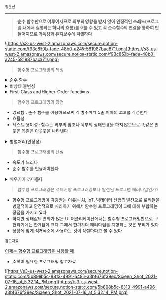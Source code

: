 `정운산`

---

> **순수 함수만으로 이루어지므로 외부의 영향을 받지 않아 안정적인 쓰레드(프로그램 내에서 실행되는 하나의 흐름)를 이룰 수 있고 각 순수함수의 연결을 통하여 만들어지므로 가독성과 유지보수에 탁월하다**

![https://s3-us-west-2.amazonaws.com/secure.notion-static.com/f93c850b-fade-48b0-a245-581987bac871/.png](https://s3-us-west-2.amazonaws.com/secure.notion-static.com/f93c850b-fade-48b0-a245-581987bac871/.png)

> 함수형 프로그래밍의 특징

<details>
<summary>순수 함수</summary>
<div markdown="1">       

```python
    num = 10
    def add(a):
    	return a + num

    # 순수함수가 아니다

    def add(a, b):
      return a + b

    # 순수 함수(해당 함수가 외부의 영향으로 바뀌지 않는다)
```
    
</div>
</details>

<details>
<summary>비상태 불변성</summary>
<div markdown="1">       

- SideEffect를 만들지 않는다

>> 안정성을 보장하므로 멀티쓰레드에 사용할 수 있다(에러, 상태변화 x)

- 함수에 들어온 인자값 변경하는 것이 아닌 새로운 버전, 새로운 객체를 만들어야한다

</div>
</details>

<details>
<summary>First-Class and Higher-Order functions</summary>
<div markdown="1">       

> First-Class(1급 객체)

- 변수처럼 사용이 가능하다(인자로 전달하거나 리턴)
- 파라미터로 전달 할 수 있다.
- 반환값으로 사용할 수 있다.
- 할당에 사용된 이름과 무관하게 고유한 구별이 가능하다.

> Higher-Oder functions(고차원함수)

- 고차원 함수(Python에서는 Closure를 사용한다)

> closure(내부 함수가 외부함수의 인자를 기억하고 있는 것)

```python
value = 10
def func(a):
value_copy = value
def Add(b):
      return value_copy + a + b
return Add

AddFunction = func(10)
value = 20
AddFunction(5)
```

</div>
</details>

    

> 함수형 프로그래밍의 장점

- 명료함 : 순수 함수를 이용하므로써 각 함수마다 5줄 이하의 코드를 작성한다
- 효율성
- 테스트 용이성 : 함수는 외부의 참조나 외부의 상태변경을 하지 않으므로 똑같은 인풋은 똑같은 아웃풋을 나타낸다
<details>
<summary>병렬처리(안정성)</summary>
<div markdown="1">       

객체지향 프로그래밍을 통하면 인자값은 여러 메소드를 통해서 값이 변경될 가능성이 크다(객체를 만들고 협력(상속))

함수형 프로그래밍은 하나의 순수함수의 결합이므로 외부의 영향을 받지 않는다(SideEffect 배제)

SideEffect : 함수를 호출하면 외부의 상태가 변경되거나, 예상하지 못한 에러가 발생하는 경우

</div>
</details>
    
> 함수형 프로그래밍의 단점

- 속도가 느리다
- 순수 함수를 만들어야한다
<details>
<summary>배우기가 까다롭다</summary>
<div markdown="1">       

<details>
<summary>monad</summary>
<div markdown="1">       

- [monad란 무엇인가?](https://www.youtube.com/watch?v=jI4aMyqvpfQ)
- semigroup
- applicative
- monaid
- functor
- disjunction
    
</div>
</details>

    



</div>
</details>
   

> 함수형 프로그래밍은 객체지향 프로그래밍보다 발전된 프로그램 패러다임인가?

- 함수형 프로그래밍이 각광받는 이유는 AI, IoT, 빅테이터 산업의 발전으로 로직들을 병렬적이고 안정적으로 처리하기 위해서 함수형 프로그래밍이 그에 대해 부합하는 장점을 가지고 있다
- 하지만 상태값의 변화가 많은 UI 어플리케이션에서는 함수형 프로그래밍만으로 구현하기에는 한계점이 크다 그래서 한가지의 패러다임을 지향하는 것은 무리가 있다
- 상황에 맞게 적재적소에 사용하는 것이 적절하다고 볼 수 있다

`참고자료`

[이제는 함수형 프로그래밍을 사용할 때](https://myeongjae.kim/blog/2020/10/10/now-is-the-time-for-studying-functional-programming)

- 수학이 필요한 프로그래밍 참고자료

![https://s3-us-west-2.amazonaws.com/secure.notion-static.com/5b898b5c-8813-4991-a496-a3bf676f39ec/Screen_Shot_2021-07-16_at_5.32.14_PM.png](https://s3-us-west-2.amazonaws.com/secure.notion-static.com/5b898b5c-8813-4991-a496-a3bf676f39ec/Screen_Shot_2021-07-16_at_5.32.14_PM.png)
